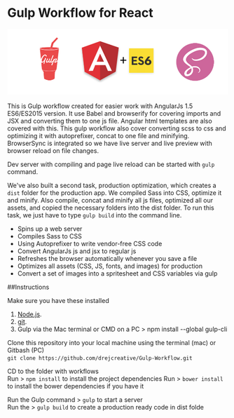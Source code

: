 # Gulp Workflow for React
![Gulp Workflow](gulp.jpg)

This is Gulp workflow created for easier work with AngularJs 1.5 ES6/ES2015 version. It use Babel and browserify for covering imports and JSX and converting them to one js file. Angular html templates are also covered with this. This gulp workflow also cover converting scss to css and optimizing it with autoprefixer, concat to one file and minifying. BrowserSync is integrated so we have live server and live preview with browser reload on file changes.

Dev server with compiling and page live reload can be started with `gulp` command.

We've also built a second task, production optimization, which creates a `dist` folder for the production app. We compiled Sass into CSS, optimize it and minify. Also compile, concat and minify all js files, optimized all our assets, and copied the necessary folders into the dist folder. To run this task, we just have to type `gulp build` into the command line.

* Spins up a web server
* Compiles Sass to CSS
* Using Autoprefixer to write vendor-free CSS code
* Convert AngularJs js and jsx to regular js
* Refreshes the browser automatically whenever you save a file
* Optimizes all assets (CSS, JS, fonts, and images) for production
* Convert a set of images into a spritesheet and CSS variables via gulp


##Instructions

Make sure you have these installed

1. [Node.js](www.nodejs.org).
2. [git](www.git-scm.com).
3. Gulp via the Mac terminal or CMD on a PC > npm install --global gulp-cli

Clone this repository into your local machine using the terminal (mac) or Gitbash (PC)   
`git clone https://github.com/drejcreative/Gulp-Workflow.git`

CD to the folder with workflows   
Run > `npm install` to install the project dependencies
Run > `bower install` to install the bower dependencies if you have it

Run the Gulp command > `gulp` to start a server  
Run the > `gulp build` to create a production ready code in dist folde
